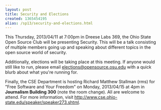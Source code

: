 ```yaml
---
layout: post
title: Security and Elections
created: 1365454195
alias: /sp13/security-and-elections.html
---
```

This Thursday, 2013/04/11 at 7:00pm in Dreese Labs 369, the Ohio State Open Source Club will be presenting Security. This will be a talk consisting of multiple members going up and speaking about different topics in the open source world of security.

Additionally, elections will be taking place at this meeting. If anyone would still like to run, please email elections@opensource.osu.edu with a quick blurb about what you're running for.

Finally, the CSE Department is hosting Richard Matthew Stallman (rms) for "Free Software and Your Freedom" on Monday, 2013/04/15 at 4pm in **Journalism Building 300** (note the room change). All are welcome to attend. For more information, visit http://www.cse.ohio-state.edu/speaker/speaker273.shtml.
